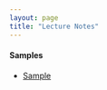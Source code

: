 ```yaml
---
layout: page
title: "Lecture Notes"
---
```


#### Samples

* [Sample](/archives/lecture-notes/Sample.pdf)
